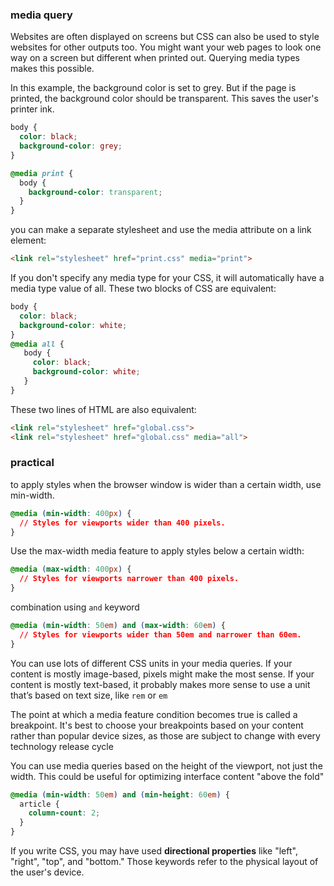### media query
Websites are often displayed on screens but CSS can also be used to style websites for other outputs too. You might want your web pages to look one way on a screen but different when printed out. Querying media types makes this possible.

In this example, the background color is set to grey. But if the page is printed, the background color should be transparent. This saves the user's printer ink.

```css
body {
  color: black;
  background-color: grey;
}

@media print {
  body {
    background-color: transparent;
  }
}
```
you can make a separate stylesheet and use the media attribute on a link element:
```html
<link rel="stylesheet" href="print.css" media="print">
```
If you don't specify any media type for your CSS, it will automatically have a media type value of all. These two blocks of CSS are equivalent:
```css
body {
  color: black;
  background-color: white;
}
@media all {
   body {
     color: black;
     background-color: white;
   }
}
```
These two lines of HTML are also equivalent:
```html
<link rel="stylesheet" href="global.css">
<link rel="stylesheet" href="global.css" media="all">
```

### practical
to apply styles when the browser window is wider than a certain width, use min-width.
```css
@media (min-width: 400px) {
  // Styles for viewports wider than 400 pixels.
}
```
Use the max-width media feature to apply styles below a certain width:
```css
@media (max-width: 400px) {
  // Styles for viewports narrower than 400 pixels.
}
```
combination using `and` keyword
```css
@media (min-width: 50em) and (max-width: 60em) {
  // Styles for viewports wider than 50em and narrower than 60em.
}
```
You can use lots of different CSS units in your media queries. If your content is mostly image-based, pixels might make the most sense. If your content is mostly text-based, it probably makes more sense to use a unit that’s based on text size, like `rem` or `em`

The point at which a media feature condition becomes true is called a breakpoint. It's best to choose your breakpoints based on your content rather than popular device sizes, as those are subject to change with every technology release cycle

You can use media queries based on the height of the viewport, not just the width. This could be useful for optimizing interface content "above the fold"

```css
@media (min-width: 50em) and (min-height: 60em) {
  article {
    column-count: 2;
  }
}
```

If you write CSS, you may have used **directional properties** like "left", "right", "top", and "bottom." Those keywords refer to the physical layout of the user's device.
